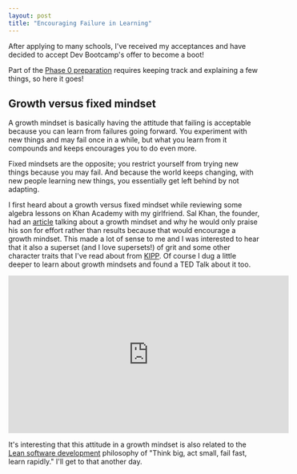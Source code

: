 ```yaml
---
layout: post
title: "Encouraging Failure in Learning"
---
```


After applying to many schools, I've received my acceptances and have decided to accept Dev Bootcamp's offer to become a boot!

Part of the [Phase 0 preparation](https://github.com/Devbootcamp/phase-0-handbook/blob/master/phase-0-prerequisites.md) requires keeping track and explaining a few things, so here it goes!

## Growth versus fixed mindset

A growth mindset is basically having the attitude that failing is acceptable because you can learn from failures going forward. You experiment with new things and may fail once in a while, but what you learn from it compounds and keeps encourages you to do even more.

Fixed mindsets are the opposite; you restrict yourself from trying new things because you may fail. And because the world keeps changing, with new people learning new things, you essentially get left behind by not adapting.

I first heard about a growth versus fixed mindset while reviewing some algebra lessons on Khan Academy with my girlfriend. Sal Khan, the founder, had an [article](http://www.huffingtonpost.com/salman-khan/the-learning-myth-why-ill_b_5691681.html) talking about a growth mindset and why he would only praise his son for effort rather than results because that would encourage a growth mindset. This made a lot of sense to me and I was interested to hear that it also a superset (and I love supersets!) of grit and some other character traits that I've read about from [KIPP](http://www.kipp.org/our-approach/character). Of course I dug a little deeper to learn about growth mindsets and found a TED Talk about it too.

<div align="center">
<iframe width="560" height="315" src="https://www.youtube.com/embed/Yn966v5INaI" frameborder="0" allowfullscreen></iframe>
</div>

It's interesting that this attitude in a growth mindset is also related to the [Lean software development](https://en.wikipedia.org/wiki/Lean_software_development) philosophy of "Think big, act small, fail fast, learn rapidly." I'll get to that another day.

